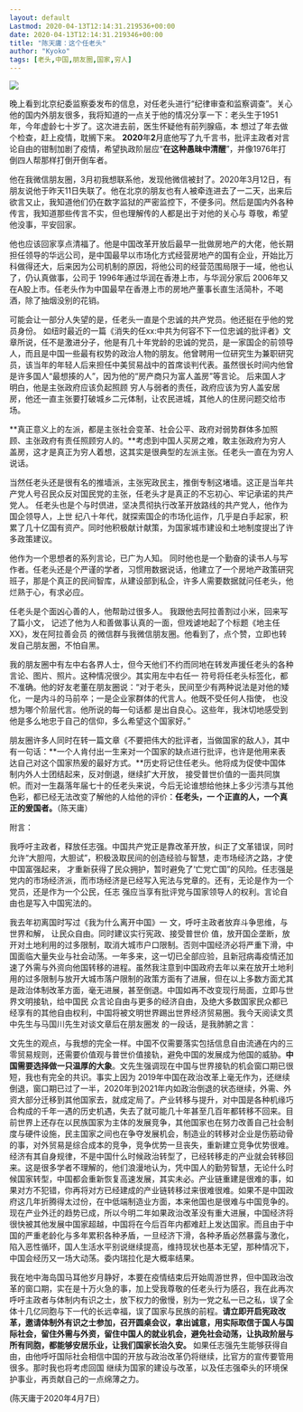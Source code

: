 ```yaml
---
layout: default
Lastmod: 2020-04-13T12:14:31.219536+00:00
date: 2020-04-13T12:14:31.219346+00:00
title: "陈天庸：这个任老头"
author: "Kyoko"
tags: [老头,中国,朋友圈,国家,穷人]
---
```


![](https://images.weserv.nl/?url=https%3A//assets.matters.news/embed/4c68ca79-70cd-4de7-a6fe-2ee5e46ef1c9.jpeg)

晚上看到北京纪委监察委发布的信息，对任老头进行“纪律审查和监察调查”。关心他的国内外朋友很多，我将知道的一点关于他的情况分享一下：老头生于1951年，今年虚龄七十岁了。这次进去前，医生怀疑他有前列腺癌，本 想过了年去做个检查，赶上疫情，耽搁下来。 **2020**年**2**月底他写了九千言书，批评主政者对言论自由的钳制加剧了疫情，希望执政阶层应“**在这种愚昧中清醒**”，并像1976年打倒四人帮那样打倒开倒车者。

他在我微信朋友圈，3月初我想联系他，发现他微信被封了。2020年3月12日，有朋友说他于昨天11日失联了。他在北京的朋友也有人被牵连进去了一二天，出来后欲言又止，我知道他们仍在数字监狱的严密监控下，不便多问。然后是国内外各种传言，我知道那些传言不实，但也理解传的人都是出于对他的关心与 尊敬，希望他没事，平安回家。

他也应该回家享点清福了。他是中国改革开放后最早一批做房地产的大佬，他长期担任领导的华远公司，是中国最早以市场化方式经营房地产的国有企业，开始比万科做得还大，后来因为公司机制的原因，将他公司的经营范围局限于一域，他也认了，仍认真做事，公司于 1996年通过华润在香港上市，与华润分家后 2006年又在A股上市。任老头作为中国最早在香港上市的房地产董事长直生活简朴，不喝酒，除了抽烟没别的花销。

可能会让一部分人失望的是，任老头一直是个忠诚的共产党员。他还挺在乎他的党员身份。 如纽时最近的一篇《消失的任xx:中共为何容不下一位忠诚的批评者》文章所说，任不是激进分子，他是有几十年党龄的忠诚的党员，是一家国企的前领导人，而且是中国一些最有权势的政治人物的朋友。他曾聘用一位研究生为兼职研究员，该当年的年轻人后来担任中美贸易战中的首席谈判代表。虽然很长时间内他曾是许多国人“最想揍的人”，因为他的“房产商只为富人盖房”等言论。 后来国人才明白，他是主张政府应该负起照顾 穷人与弱者的责任，政府应该为穷人盖安居房，他还一直主张要打破城乡二元体制，让农民进城，其他人的住房问题交给市场。

**真正意义上的左派，都是主张社会变革、社会公平、政府对弱势群体多加照顾、主张政府有责任照顾穷人的。**考虑到中国人买房之难，敢主张政府为穷人盖房，这才是真正为穷人着想，这其实是很典型的左派主张。任老头一直在为穷人说话。

当然任老头还是很有名的推墙派，主张宪政民主，推倒专制这堵墙。这正是当年共产党人号召民众反对国民党的主张，任老头才是真正的不忘初心、牢记承诺的共产党人。 任老头也是个与时倶进，坚决贯彻执行改革开放路线的共产党人，他作为国企领导人，上世 纪八十年代，就探索国企的市场化运作，几乎是白手起家，积累了几十亿国有资产。同时他积极献计献策，为国家城市建设和土地制度提出了许多政策建议。

他作为一个思想者的系列言论，已广为人知。 同时他也是一个勤奋的读书人与写作者。任老头还是个严谨的学者，习惯用数据说话，他建立了一个房地产政策研究班子，那是个真正的民间智库，从建设部到私企，许多人需要数据就问任老头，他烂熟于心，有求必应。

任老头是个面凶心善的人，他帮助过很多人。 我跟他去阿拉善割过小米，回来写了篇小文， 记述了他为人和善做事认真的一面，但戏谑地起了个标题《地主任XX》，发在阿拉善会员 的微信群与我微信朋友圈。他看到了，点个赞，立即也转发自己朋友圈，不怕自黑。

我的朋友圈中有左中右各界人士，但今天他们不约而同地在转发声援任老头的各种言论、图片、照片。这种情况很少。其实用左中右任一 符号将任老头标签化，都不准确。他的好友老董在朋友圈说：“对于老头，民间至少有两种说法是对他的矮化，一是内斗的马前卒；一是企业家群体的代言人。他既不受任何人指使， 也没想为哪个阶层代言。他所说的每一句话都 是出自良心。这些年，我沐切地感受到他是多么地忠于自己的信仰，多么希望这个国家好。”

朋友圈许多人同时在转一篇文章《不要把伟大的批评者，当做国家的敌人》，其中有一句话：**一个人肯付出一生来对一个国家的缺点进行批评，也许是他用来表达自己对这个国家热爰的最好方式。**历史将记住任老头。他将成为促使中国体制内外人士团结起来，反对倒退，继续扩大开放， 接受普世价值的一面共同旗帜。而对一生磊落年届七十的任老头来说，今后无论谁想给他抹上多少污溃与其他色彩，都已经无法改变了解他的人给他的评价：**任老头，一 个正直的人，一个真正的爰国者。**（陈天庸）

附言：

我呼吁主政者，释放任志强。中国共产党正是靠改革开放，纠正了文革错误，同时允许“大胆闯，大胆试”，积极汲取民间的创造经验与智慧，走市场经济之路，才使中国富强起来， 才重新获得了民众拥护，暂时避免了‘亡党亡国”的风险。任志强是党内的市场经济派，而市场经济是已经写入宪法与党章的。还有，无论是作为一个党员，还是作为一个公民，任志 强应当享有批评党与国家领导人的权利。言论自由也是写入中国宪法的。

我去年初离国时写过《我为什么离开中国》一 文，呼吁主政者放弃斗争思维，与世界和解， 让民众自由。同时建议实行宪政、接受普世价 值，放开国企垄断，放开对土地利用的过多限制，取消大城市户口限制。否则中国经济必将严重下滑，中国面临大量失业与社会动荡。一年多来，这一切已全部应验，且新冠病毒疫情还加速了外需与外资向他国转移的进程。虽然我注意到中国政府去年以来在放开土地利用的过多限制与放开大城市落户限制的政策方面有了进展，但在以上多数方面尤其是政治体制改革方面，毫无进展，甚至倒退。中国如再不改变现行局面，立即与世界文明接轨，给中国民 众言论自由与更多的经济自由，及绝大多数国家民众都已经享有的其他自由权利，中国将被文明世界踢出世界经济贸易圈。我今天阅读文贯中先生与马国川先生对谈文章后在朋友圈发 的一段话，是我肺腑之言：

文先生的观点，与我想的完全一样。中国不仅需要落实包括信息自由流通在内的三零贸易规则，还需要价值观与普世价值接轨，避免中国的发展成为他国的威胁。**中国需要选择做一只温厚的大象**。文先生强调现在中国与世界接轨的机会窗口期已很短，我也有完全的共识。事实上因为 2019年中国在政治改革上毫无作为，还继续倒退，窗口期已过了一半，2020年到2021年内如政治倒退的状态继续，外需、外资大部分迁移到其他国家去，就成定局了。产业转移与提升，对中国是各种机缘巧合构成的千年一遇的历史机遇，失去了就可能几十年甚至几百年都转移不回来。目前世界上还存在以民族国家为主体的发展竞争，其他国家也在努力改善自己社会制度与硬件设施，民主国家之间也在争夺发展机会，制造业的转移对企业是伤筋动骨的事，对外贸易是综合成本的竞争，竞争优势一旦丧失，重新建立竞争优势很难。经济有其自身规律，不是中国什么时候政治转型了，已经转移走的产业就会转移回来。这是很多学者不理解的，他们浪漫地认为，凭中国人的勤劳智慧，无论什么时候国家转型，中国都会重新恢复高速发展，其实未必。产业链重建是很难的事，如果对方不犯错，你再将对方已经建成的产业链转移过来很难很难。如果不是中国政府这几年折腾得太过份，在中低端制造业方面，本来他国也是很难与中国竞争的。现在产业外迁的趋势已成，所以今明二年如果政治改革没有重大进展，中国经济将很快被其他发展中国家超越，中国将在今后百年内都难赶上发达国家。而且由于中国的严重老龄化与多年累积各种矛盾，一旦经济下滑，各种矛盾必然暴露与激化，陷入恶性循环，国人生活水平别说继续提高，维持现状也基本无望，那种情况下，中国会经历又一场大动荡。委内瑞拉化是大概率结果。

我在地中海岛国马耳他岁月静好，本要在疫情结束后开始周游世界，但中国政治改革的窗口期，实在是十万火急的事，加上受我尊敬的任老头行为感召，我在此再次呼吁主政者与体制内有识之士，放下权力的傲慢，别为一党之私一已之私，误了全体十几亿同胞与下一代的长远幸福，误了国家与民族的前程。**请立即开启宪政改革，邀请体制外有识之士参加，召开圆桌会议，拿出诚意，用实际取信于国人与国际社会，留住外需与外资，留住中国人的就业机会，避免社会动荡，让执政阶层与所有同胞，都能够安居乐业，让我们国家长治久安。** 如果任志强先生能够获得自由，由他呼吁国际社会相信中国的开放与政治改革仍将继续，比官方的宣传要管用很多。那时我也将考虑回国 继续为国家的建设与改革，以及任志强牵头的环境保护事业，再贡献自己的一点绵薄之力。

(陈天庸于2020年4月7日）

